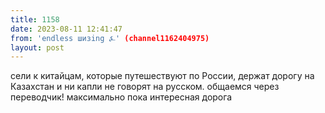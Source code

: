 ```yaml
---
title: 1158
date: 2023-08-11 12:41:47
from: 'endless шизing ⍼' (channel1162404975)
layout: post
---
```


сели к китайцам, которые путешествуют по России, держат дорогу на Казахстан и ни капли не говорят на русском. общаемся через переводчик!
максимально пока интересная дорога
